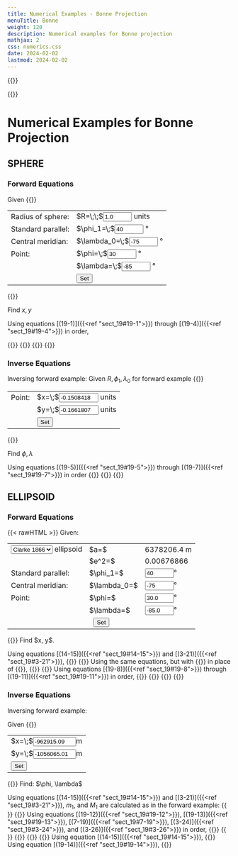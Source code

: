```yaml
---
title: Numerical Examples - Bonne Projection
menuTitle: Bonne
weight: 120
description: Numerical examples for Bonne projection
mathjax: 2
css: numerics.css
date: 2024-02-02
lastmod: 2024-02-02
---
```

{{<rawHTML>}}
<script src="../js/format.js"> </script>
<script src="../js/bonne.js"> </script>
{{</rawHTML>}}

# Numerical Examples for Bonne Projection 

## SPHERE
### Forward Equations
Given
{{<rawHTML>}}
<table id="params" class="markdown">
<tr>
  <td>Radius of sphere:</td>
  <td>$R=\;\;$<input id="r_sph_in" value="1.0" size="5" /> units</td>
</tr>
<tr>
  <td>Standard parallel:</td>
  <td>$\phi_1=\;$<input id="phi1_sph_in" value="40" size="5"/> &deg;</td>
</tr>
<tr>
  <td>Central meridian:</td>
  <td>$\lambda_0=\;$<input id="lam0_sph_in" value="-75" size="5"/> &deg;</td>
</tr>
<tr>
  <td>Point:</td>
  <td>$\phi=\;$<input id="phi_sph_in" value="30" size="5"/> &deg;</td>
</tr>
<tr>
  <td></td>
  <td>$\lambda=\;$<input id="lam_sph_in" value="-85" size="5"/> &deg;</td>
</tr>
<tr>
  <td></td>
  <td><input type="button" value="Set" onclick="sph.set_fwd()"/></td>
</tr>
</table>
{{</rawHTML>}}

Find $x, y$

Using equations [(19-1)]({{<ref "sect_19#19-1">}}) through [(19-4)]({{<ref "sect_19#19-4">}}) in order,

{{<math div="rho_sph">}}
\eqalign{
  \rho &= 1.0\times[\cot 40^\circ +(40^\circ - 30^\circ)\times \pi/180^\circ] \cr
        &= 1.3662865\;\text{units}
}
{{</math>}}
{{<math div="E_sph">}}
\eqalign{
  E &= 1.0\times[-85^\circ-(-75^\circ)]\cos30^\circ/1.3662865 \cr
    &= -6.3385344^\circ
}
{{</math>}}
{{<math div="x_sph">}}
\eqalign{
  x &= 1.3662865\sin (-6.3385344^\circ) \cr
    &= -0.1508418\;\text{units}
}
{{</math>}}
{{<math div="y_sph">}}
\eqalign{
  y &= 1.0\cot 40^\circ - 1.3662865\cos(-6.3385344^\circ) \cr
    &= -0.1661807\;\text{units}
}
{{</math>}}

### Inverse Equations
Inversing forward example:
Given $R, \phi_1, \lambda_0$ for forward example
{{<rawHTML>}}
<table id="params" class="markdown">
<tr>
  <td>Point:</td>
  <td>$x=\;$<input id="x_sph_in" value="-0.1508418" size="8"/> units</td>
</tr>
<tr>
  <td></td>
  <td>$y=\;$<input id="y_sph_in" value="-0.1661807" size="8"/> units</td>
</tr>
<tr>
  <td></td>
  <td><input type="button" value="Set" onclick="sph.set_inv()"/></td>
</tr>
</table>
{{</rawHTML>}}

Find $\phi, \lambda$

Using equations [(19-5)]({{<ref "sect_19#19-5">}}) through [(19-7)]({{<ref "sect_19#19-7">}}) in order
{{<math div="rho_sph_inv">}}
\eqalign{
  \rho &= [(-0.1508418)^2 + (1\cot40^\circ-(-0.1661807))^2]^{1/2} \cr
        &= 1.3662865\;\text{units}
}
{{</math>}}
{{<math div="phi_sph_inv">}}
\eqalign{
  \phi &= (\cot40^\circ)\times 180^\circ/\pi + 40^\circ -(1.3662865/1.0)\times 180^\circ/\pi \cr
        &= 30.0000012^\circ
}
{{</math>}}
{{<math div="lam_sph_inv">}}
\eqalign{
  \lambda =& -75^\circ + 1.3662865\times\{\arctan[-0.1508418/(1.0\cot40^\circ) \cr
            & - (-0.1661807)]\}/(1.0\cos30.0000012^\circ) \cr
            =& -84.9999985^\circ
}
{{</math>}}
## ELLIPSOID
### Forward Equations
{{< rawHTML >}}
Given: <br/>
<table>
<tr>
  <td>
    <select id="ellip" onchange="ell.select(this.options[this.selectedIndex].value)")>
      <option value="0" selected>Clarke 1866</option>
      <option value="1">WGS-84</option>
    </select>
    ellipsoid
  </td>
  <td>$a=$</td>
  <td id="ellip_a">6378206.4 m</td>
</tr>
<tr>
  <td></td>
  <td>$e^2=$</td>
  <td id="ellip_e2">0.00676866</td>
</tr>
<tr>
  <td>Standard parallel:</td>
  <td>$\phi_1=$</td>
  <td><input id="phi1_ell_in" value="40" size="5"/>&deg;</td>
</tr>
<tr>
  <td>Central meridian:</td>
  <td>$\lambda_0=$</td>
  <td><input id="lam0_ell_in" value="-75" size="5"/>&deg;</td>
</tr>
<tr>
  <td>Point:</td>
  <td>$\phi=$</td>
  <td><input id="phi_ell_in" value="30.0" size="5">&deg;</td>
</tr>
  <td></td>
  <td>$\lambda=$</td>
  <td><input id="lam_ell_in" value="-85.0" size="5">&deg;</td>
</tr>
<tr>
  <td colspan="3" style="text-align:center"><input type="button" value="Set" onclick="ell.set_fwd()"></td>
</tr>
</table>
{{</rawHTML>}}
Find $x, y$.

Using equations [(14-15)]({{<ref "sect_19#14-15">}}) and [(3-21)]({{<ref "sect_19#3-21">}}),
{{<math div="m_fwd">}}
\eqalign{
  m &= \cos 30^\circ/(1-0.0067687\sin^230^\circ) \cr
    &= 0.8667591
}
{{</math>}}
{{<math div="M_fwd">}}
\eqalign{
  M =&6378206.4[(1-0.0067687/4-3\times 0.0067687^2/64 - 5\times 0.0067687^3/256)\times 30^\circ\times\pi/180^\circ \cr
    &-(3\times 0.0067687/8+3\times 0.0067687^2/32 +45\times0.0067687^3/1024)\sin(2\times30^\circ) \cr
    &+(15\times 0.0067687^2/256 +45\times 0.0067687^3/1024)\sin(4\times 30^\circ) \cr
    &-(35\times 0.0067687^3/3072)\sin(6\times30^\circ)] \cr
  =& 3319933.29\;\text{m}
}
{{</math>}}
Using the same equations, but with {{<math span="phi1">}}\phi_1=40^\circ{{</math>}} in place of {{<math span="phi">}}30^\circ{{</math>}},
{{<math div="m1_fwd">}}
m_1 = 0.7671179
{{</math>}}
{{<math div="M1_fwd">}}
M_1 = 4429318.90\;\text{m}
{{</math>}}
Using equations [(19-8)]({{<ref "sect_19#19-8">}}) through [(19-11)]({{<ref "sect_19#19-11">}}) in order,
{{<math div="rho_ell">}}
\eqalign{
  \rho &= 6378206.4\times0.7671179/\sin40^\circ+4429318.90-3319933.29 \cr
        &= 8721287.35\;\text{m}
}
{{</math>}}
{{<math div="E_ell">}}
\eqalign{
  E &= 6378206.40\times0.8667591\times[-75^\circ - (-85^\circ)]/8721287.35 \cr
    &= -6.3389360^\circ
}
{{</math>}}
{{<math div="x_ell">}}
\eqalign{
  x &= 8721287.35\sin(-6.3389360^\circ) \cr
    &= -962915.09\;\text{m}
}
{{</math>}}
{{<math div="y_ell">}}
\eqalign{
  y &= 6378206.40\times0.7671179\sin40^\circ-8721287.35\cos(-6.3389360^\circ) \cr
    &= -1056065.01\;\text{m}
}
{{</math>}}

### Inverse Equations
Inversing forward example:

Given
{{<rawHTML>}}
<table>
  <tr>
    <td>$x=\;$<input id="x_ell_in" value="-962915.09" size="9"/>m</td>
  </tr>
  <tr>
    <td>$y=\;$<input id="y_ell_in" value="-1056065.01" size="9"/>m</td>
  </tr>
  <tr>
    <td><input type="button" value="Set" onclick="ell.set_inv()"/></td>
</table>
{{</rawHTML>}}
Find: $\phi, \lambda$

Using equations [(14-15)]({{<ref "sect_19#14-15">}}) and [(3-21)]({{<ref "sect_19#3-21">}}), $m_1$, and $M_1$ are calculated as in the forward
example:
{{<math div="m1_inv">}}
m_1 = 0.7671179
{{</math>}}
{{<math div="M1_inv">}}
M_1 = 4429318.90\;\text{m}
{{</math>}}
Using equations [(19-12)]({{<ref "sect_19#19-12">}}), [(19-13)]({{<ref "sect_19#19-13">}}), [(7-19)]({{<ref "sect_19#7-19">}}), [(3-24)]({{<ref "sect_19#3-24">}}), and [(3-26)]({{<ref "sect_19#3-26">}}) in order,
{{<math div="rho_ell_inv">}}
\eqalign{
  \rho &= [(-962915.09)^2+(6378206.4\times0.7671179/\sin40^\circ - (-1056065.01))^2]^{1/2} \cr
        &= 8721287.36\;\text{m}
}
{{</math>}}
{{<math div="M_ell_inv">}}
\eqalign{
  M &= 6378206.4\times0.7671179/\sin40^\circ + 4429318.90 - 8721287.36 \cr
    &= 3319933.29\;\text{m}
}
{{</math>}}
{{<math div="mu">}}
\eqalign{
  \mu =& \{3319933.29/[6378206.4\times(1-0.0067687/4 \cr
        & -3\times0.0067687^2/64 - 5\times0.0067687^3/256)]\} \times 180^\circ/\pi \cr
        =& 29.8737593^\circ 
}
{{</math>}}
{{<math div="e1">}}
\eqalign{
  e_1 &= [1-(1-0.0067687)^{1/2}]/[1+(1-0.0067687)^{1/2}] \cr
      &= 0.001697916
}
{{</math>}}
{{<math div="phi_ell_inv">}}
\eqalign{
  \phi =& 29.8737593^\circ +[(3\times0.0016979/2 - 27\times 0.0016979^3/32)\sin(2\times29.8737593^\circ) \cr
        & + (21\times 0.0016979^2/16-55\times0.0016979^4/32)\sin(4\times29.8737593^\circ) \cr
        & + (151\times0.0016979^3/96)\sin(6\times29.8737593^\circ) \cr
        & + (1097\times0.0016979^4/512)\sin(8\times29.8737593^\circ)]\times180^\circ/\pi \cr
       =& 30.0000000^\circ 
}
{{</math>}}
Using equation [(14-15)]({{<ref "sect_19#14-15">}}),
{{<math div="m_inv">}}
\eqalign{
  m &= \cos30^\circ/(1-0.0067687\sin^2 30^\circ)^{1/2} \cr
    &= 0.8667591
}
{{</math>}}
Using equation [(19-14)]({{<ref "sect_19#19-14">}}),
{{<math div="lam_ell_inv">}}
\eqalign{
  \lambda =& -75^\circ + \{ 8721287.356278036\times \arctan[-962915.09/ \cr
            & (6378206.4\times0.7671179/\sin40^\circ-(-1056065.01))]/ \cr
            & (6378206.4\times 0.8667591)\}\times 180^\circ/\pi \cr
            =& -85.0000000^\circ 
}
{{</math>}}
